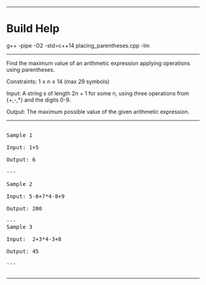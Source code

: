 
***

# Build Help

g++ -pipe -O2 -std=c++14 placing_parentheses.cpp -lm

***

Find the maximum value of an arithmetic expression applying operations using parentheses.

Constraints: 1 ≤ n ≤ 14 (max 29 symbols)

Input: A string s of length 2n + 1 for some n, using three operations from {+,-,*} and the digits 0-9.

Output: The maximum possible value of the given arithmetic expression.
  
***

<pre>

Sample 1

Input: 1+5

Output: 6
  
---

Sample 2

Input: 5-8+7*4-8+9

Output: 200

---
Sample 3  

Input:  2+3*4-3+8

Output: 45

---

</pre>

***



